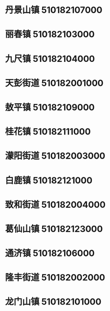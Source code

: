 # 丹景山镇 510182107000
# 丽春镇 510182103000
# 九尺镇 510182104000
# 天彭街道 510182001000
# 敖平镇 510182109000
# 桂花镇 510182111000
# 濛阳街道 510182003000
# 白鹿镇 510182121000
# 致和街道 510182004000
# 葛仙山镇 510182123000
# 通济镇 510182106000
# 隆丰街道 510182002000
# 龙门山镇 510182101000
